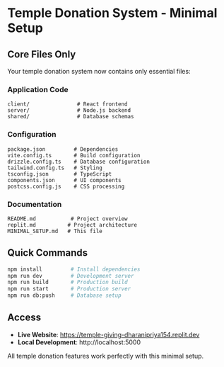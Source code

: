 # Temple Donation System - Minimal Setup

## Core Files Only

Your temple donation system now contains only essential files:

### Application Code
```
client/               # React frontend
server/               # Node.js backend  
shared/               # Database schemas
```

### Configuration
```
package.json         # Dependencies
vite.config.ts       # Build configuration
drizzle.config.ts    # Database configuration
tailwind.config.ts   # Styling
tsconfig.json        # TypeScript
components.json      # UI components
postcss.config.js    # CSS processing
```

### Documentation
```
README.md           # Project overview
replit.md          # Project architecture
MINIMAL_SETUP.md   # This file
```

## Quick Commands

```bash
npm install         # Install dependencies
npm run dev         # Development server
npm run build       # Production build
npm run start       # Production server
npm run db:push     # Database setup
```

## Access
- **Live Website**: https://temple-giving-dharanipriya154.replit.dev
- **Local Development**: http://localhost:5000

All temple donation features work perfectly with this minimal setup.